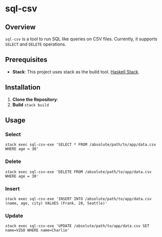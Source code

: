 # sql-csv

## Overview

`sql-csv` is a tool to run SQL like queries on CSV files. Currently, it supports `SELECT` and `DELETE` operations.

## Prerequisites

- **Stack**: This project uses stack as the build tool.
[Haskell Stack](https://docs.haskellstack.org/en/stable/README/).

## Installation

1. **Clone the Repository**:
2. **Build**
    `stack build`

## Usage
### Select
`stack exec sql-csv-exe 'SELECT * FROM /absolute/path/to/app/data.csv WHERE age = 30'`

### Delete
`stack exec sql-csv-exe 'DELETE FROM /absolute/path/to/app/data.csv WHERE age = 30'`

### Insert
`stack exec sql-csv-exe 'INSERT INTO /absolute/path/to/app/data.csv (name, age, city) VALUES (Frank, 28, Seattle)'`

### Update
`stack exec sql-csv-exe 'UPDATE /absolute/path/to/app/data.csv SET name=VZGO WHERE name=Charlie'`